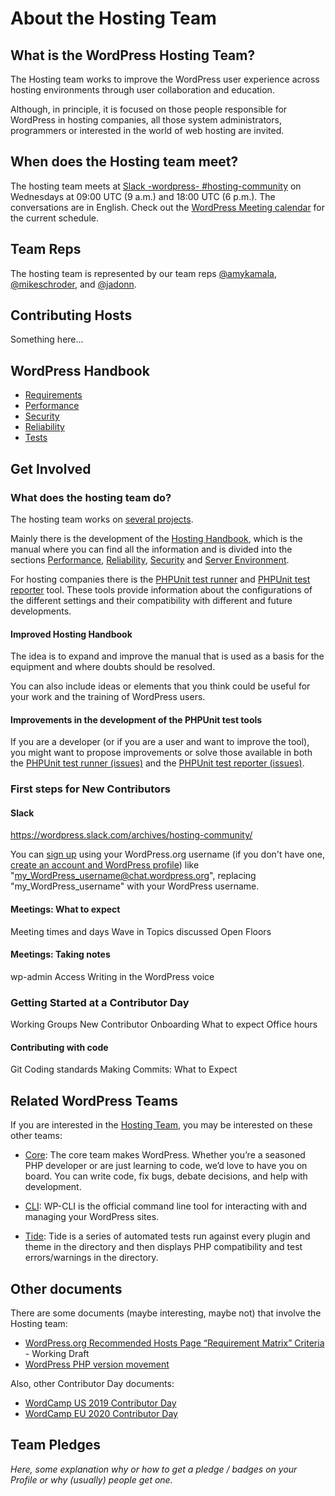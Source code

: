 # About the Hosting Team

## What is the WordPress Hosting Team?

The Hosting team works to improve the WordPress user experience across hosting environments through user collaboration and education.

Although, in principle, it is focused on those people responsible for WordPress in hosting companies, all those system administrators, programmers or interested in the world of web hosting are invited.

## When does the Hosting team meet?

The hosting team meets at [Slack -wordpress- #hosting-community](https://wordpress.slack.com/archives/hosting-community/) on Wednesdays at 09:00 UTC (9 a.m.) and 18:00 UTC (6 p.m.). The conversations are in English. Check out the [WordPress Meeting calendar](https://make.wordpress.org/meetings#hosting) for the current schedule.

## Team Reps

The hosting team is represented by our team reps [@amykamala](https://profiles.wordpress.org/amykamala/), [@mikeschroder](https://profiles.wordpress.org/mikeschroder/), and [@jadonn](https://profiles.wordpress.org/jadonn/).

## Contributing Hosts

Something here...

## WordPress Handbook

- [Requirements](requirements.md)
- [Performance](performance.md)
- [Security](security.md)
- [Reliability](reliability.md)
- [Tests](tests.md)

## Get Involved

### What does the hosting team do?

The hosting team works on [several projects](https://make.wordpress.org/hosting/team-projects/).

Mainly there is the development of the [Hosting Handbook](https://make.wordpress.org/hosting/handbook/), which is the manual where you can find all the information and is divided into the sections [Performance](https://make.wordpress.org/hosting/handbook/handbook/performance/), [Reliability](https://make.wordpress.org/hosting/handbook/handbook/reliability/), [Security](https://make.wordpress.org/hosting/handbook/handbook/security/) and [Server Environment](https://make.wordpress.org/hosting/handbook/handbook/server-environment/).

For hosting companies there is the [PHPUnit test runner](https://github.com/WordPress/phpunit-test-runner) and [PHPUnit test reporter](https://github.com/WordPress/phpunit-test-reporter) tool. These tools provide information about the configurations of the different settings and their compatibility with different and future developments.

#### Improved Hosting Handbook

The idea is to expand and improve the manual that is used as a basis for the equipment and where doubts should be resolved.

You can also include ideas or elements that you think could be useful for your work and the training of WordPress users.

#### Improvements in the development of the PHPUnit test tools


If you are a developer (or if you are a user and want to improve the tool), you might want to propose improvements or solve those available in both the [PHPUnit test runner (issues)](https://github.com/WordPress/phpunit-test-runner/issues) and the [PHPUnit test reporter (issues)](https://github.com/WordPress/phpunit-test-reporter/issues).

### First steps for New Contributors

#### Slack

https://wordpress.slack.com/archives/hosting-community/

You can [sign up](https://wordpress.slack.com/signup) using your WordPress.org username (if you don't have one, [create an account and WordPress profile](https://login.wordpress.org/register)) like "my_WordPress_username@chat.wordpress.org", replacing "my_WordPress_username" with your WordPress username.

#### Meetings: What to expect

Meeting times and days
Wave in
Topics discussed
Open Floors

#### Meetings: Taking notes

wp-admin Access
Writing in the WordPress voice 

### Getting Started at a Contributor Day

Working Groups
New Contributor Onboarding
What to expect
Office hours

#### Contributing with code

Git
Coding standards
Making Commits: What to Expect

## Related WordPress Teams

If you are interested in the [Hosting Team](https://make.wordpress.org/hosting/), you may be interested on these other teams:

- [Core](https://make.wordpress.org/core/): The core team makes WordPress. Whether you’re a seasoned PHP developer or are just learning to code, we’d love to have you on board. You can write code, fix bugs, debate decisions, and help with development.
- [CLI](https://make.wordpress.org/cli/): WP-CLI is the official command line tool for interacting with and managing your WordPress sites.

- [Tide](https://make.wordpress.org/tide/): Tide is a series of automated tests run against every plugin and theme in the directory and then displays PHP compatibility and test errors/warnings in the directory.

## Other documents

There are some documents (maybe interesting, maybe not) that involve the Hosting team:

- [WordPress.org Recommended Hosts Page “Requirement Matrix” Criteria](https://docs.google.com/document/d/1uvb3LsOyTZ0D2mVw7yokfCxMb0lCkFWdSnXD1b-2HWU/) - Working Draft
- [WordPress PHP version movement](https://docs.google.com/spreadsheets/d/1nU4bGxeVxqpRwbtSDwKa994XPuCKbb2FNpQWcVy9c_Q/)

Also, other Contributor Day documents:

- [WordCamp US 2019 Contributor Day](https://docs.google.com/document/d/1Mb_7ZVslbD4L_cmXqBuiaeOPd8CF7v2D3c3iCN572QY/)
- [WordCamp EU 2020 Contributor Day](https://docs.google.com/document/d/14BuRJRp7bS1dqj2Dezxawg9QMWOWrMmg1XXJPyLKOis/)

## Team Pledges

*Here, some explanation why or how to get a pledge / badges on your Profile or why (usually) people get one.*

